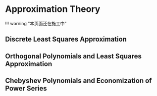 <link rel="stylesheet" href="../../../../css/counter.css" />

# Approximation Theory

!!! warning "本页面还在施工中"

## Discrete Least Squares Approximation

## Orthogonal Polynomials and Least Squares Approximation

## Chebyshev Polynomials and Economization of Power Series